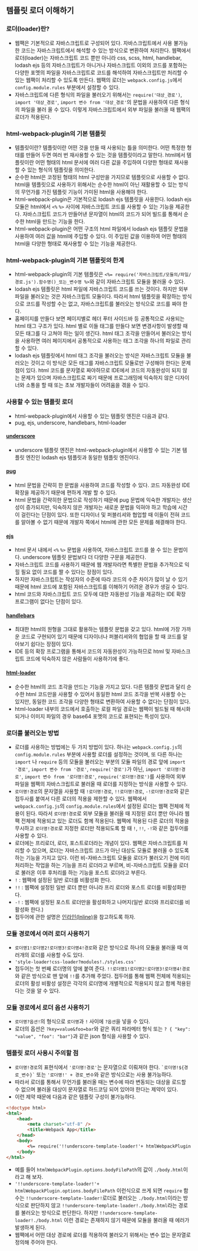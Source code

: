 ## 템플릿 로더 이해하기

### 로더(loader)란?

-   웹팩은 기본적으로 자바스크립트로 구성되어 있다. 자바스크립트에서 사용 불가능한 코드는 자바스크립트에서 해석할 수 있는 방식으로 변환하여 처리한다. 웹팩에서 로더(loader)는 자바스크립트 코드 뿐만 아니라 css, scss, html, handlebar, lodash ejs 등의 자바스크립트가 아니거나 자바스크립트 이외의 코드를 포함하는 다양한 포멧의 파일을 자바스크립트로 코드를 해석하여 자바스크립트만 처리할 수 있는 웹팩이 처리할 수 있도록 만든다. 웹팩의 로더는 `webpack.config.js`에서 `config.module.rules` 부분에서 설정할 수 있다.
-   자바스크립트에 다른 형식의 파일을 불러오기 위해서는 `require('대상_경로')`, `import '대상_경로'`, `import 변수 from '대상_경로'`의 문법을 사용하여 다른 형식의 파일을 불러 올 수 있다. 이렇게 자바스크립트에서 외부 파일을 불러올 때 웹팩의 로더가 적용된다.

### html-webpack-plugin의 기본 템플릿

-   템플릿이란? 템플릿이란 어떤 것을 만들 때 사용되는 틀을 의미한다. 어떤 특정한 형태를 만들어 두면 여러 번 재사용할 수 있는 것을 템플릿이라고 말한다. html에서 템플릿이란 어떤 형태의 html 문서에 여러 다른 값을 주입하여 다양한 형태로 재사용할 수 있는 형식의 템플릿을 의미한다.
-   순수한 html은 코정된 형태의 html 구성만을 가지므로 템플릿으로 사용할 수 없다. html을 템플릿으로 사용하기 위해서는 순수한 html이 아닌 재활용할 수 있는 방식의 무언가를 가진 템플릿 기능이 가미된 html을 사용해야 한다.
-   html-webpack-plugin은 기본적으로 lodash ejs 템플릿을 사용한다. lodash ejs 모듈은 html에서 `<%` `%>` 사이에 자바스크립트 코드를 사용할 수 있는 기능을 제공한다. 자바스크립트 코드가 만들어낸 문자열이 html의 코드가 되어 빌드를 통해서 순수한 html을 만드는 기능을 한다.
-   html-webpack-plugin은 어떤 구조의 html 파일에서 lodash ejs 템플릿 문법을 사용하여 여러 값을 html에 주입할 수 있다. 이 주입된 값을 이용하여 어떤 형태의 html을 다양한 형태로 재사용할 수 있는 기능을 제공한다.

### html-webpack-plugin의 기본 템플릿의 한계

-   html-webpack-plugin의 기본 템플릿은 `<%= require('자바스크립트/모듈의/파일/경로.js').함수명()_또는_변수명 %>`와 같이 자바스크립트 모듈을 불러올 수 있다.
-   lodash ejs 템플릿은 html 파일에 자바스크립트 코드를 쓰는 것이다. 하지만 외부 파일을 불러오는 것은 자바스크립트 모듈이다. 따라서 html 템플릿을 확장하는 방식으로 코드를 작성할 수는 없고, 자바스크립트를 불러오는 방식으로 코드를 짜야 한다.
-   홈페이지를 만들다 보면 페이지별로 헤더 푸터 사이드바 등 공통적으로 사용되는 html 태그 구조가 있다. html 별로 이들 태그를 만들다 보면 변경사항이 발생할 때 모든 태그를 다 고쳐야 하는 일이 생긴다. html 태그 조각을 만들어서 불러오는 방식을 사용하면 여러 페이지에서 공통적으로 사용하는 태그 조각을 하나의 파일로 관리할 수 있다.
-   lodash ejs 템플릿에서 html 태그 조각을 불러오는 방식은 자바스크립트 모듈을 불러오는 것이고 이 방식은 모든 태그를 자바스크립트 모듈로만 구성해야 한다는 문제점이 있다. html 코드를 문자열로 짜야하므로 IDE에서 코드의 자동완성이 되지 않는 문제가 있으며 자바스크립트로 짜기 때문에 프로그래밍에 익숙하지 않은 디자이너와 소통을 할 때 또는 초보 개발자들이 어려움을 겪을 수 있다.

### 사용할 수 있는 템플릿 로더

-   html-webpack-plugin에서 사용할 수 있는 템플릿 엔진은 다음과 같다.
-   pug, ejs, underscore, handlebars, html-loader

#### [underscore](https://underscorejs.org/#template)

-   underscore 템플릿 엔진은 html-webpack-plugin에서 사용할 수 있는 기본 템플릿 엔진인 lodash ejs 템플릿과 동일한 템플릿 엔진이다.

#### [pug](https://pugjs.org/api/getting-started.html)

-   html 문법을 간략히 한 문법을 사용하여 코드를 작성할 수 있다. 코드 자동완성 IDE 확장을 제공하기 때문에 편하게 개발 할 수 있다.
-   html 문법을 간략히한 문법으로 작성하기 때문에 pug 문법에 익숙한 개발자는 생산성이 증가되지만, 익숙하지 않은 개발자는 새로운 문법을 익혀야 하고 학습에 시간이 걸린다는 단점이 있다. 또한 디자이너 및 퍼블리셔와 협업할 때 이들이 전혀 코드를 알아볼 수 없기 때문에 개발자 쪽에서 html에 관한 모든 문제를 해결해야 한다.

#### [ejs](https://ejs.co/)

-   html 문서 내에서 `<%` `%>` 문법을 사용하여, 자바스크립트 코드를 쓸 수 있는 문법이다. underscore 템플릿 문법보다 더 다양한 구문을 제공한다.
-   자바스크립트 코드를 사용하기 때문에 웹 개발자라면 특별한 문법을 추가적으로 익힐 필요 없이 코드를 짤 수 있다는 장점이 있다.
-   하지만 자바스크립트는 작성자의 수준에 따라 코드의 수준 차이가 많이 날 수 있기 때문에 html 코드에 포함된 자바스크립트를 이해하기 어려운 경우가 생길 수 있다.
-   html 코드와 자바스크립트 코드 모두에 대한 자동완성 기능을 제공하는 IDE 확장 프로그램이 없다는 단점이 있다.

#### [handlebars](https://handlebarsjs.com/)

-   최대한 html의 원형을 그대로 활용하는 템플릿 문법을 갖고 있다. html에 가장 가까운 코드로 구현되어 있기 때문에 디자이너나 퍼블리셔와의 협업을 할 때 코드를 알아보기 쉽다는 장점이 있다.
-   IDE 등의 확장 프로그램을 통해서 코드의 자동완성이 가능하므로 html 및 자바스크립트 코드에 익숙하지 않은 사람들이 사용하기에 좋다.

#### [html-loader](https://github.com/webpack-contrib/html-loader)

-   순수한 html의 코드 조각을 만드는 기능을 가지고 있다. 다른 템플릿 문법과 달리 순수한 html 코드만을 사용할 수 있어서 동일한 html 코드 조각을 반복 사용할 수는 있지만, 동일한 코드 조각을 다양한 형태로 변환하여 사용할 수 없다는 단점이 있다.
-   html-loader 내부의 코드에서 호출하는 로컬 파일 경로는 웹팩이 빌드될 때 해시화 되거나 이미지 파일의 경우 base64 포멧의 코드로 표현되는 특성이 있다.

### 로더를 불러오는 방법

-   로더를 사용하는 방법에는 두 가지 방법이 있다. 하나는 `webpack.config.js`의 `config.module.rules` 부분에 사용할 로더를 설정하는 것이며, 또 다른 하나는 `import` 나 `require` 등의 모듈을 불러오는 부분의 모듈 파일의 경로 앞에 `import '경로'`, `import 변수 from '경로'`, `require('경로')`가 아닌, `import '로더명!경로'`, `import 변수 from '로더명!경로'`, `require('로더명!경로')`를 사용하여 외부 파일을 웹팩의 자바스크립트로 불러올 때 로더를 지정하는 방식을 사용할 수 있다.
-   `로더명!경로`의 문자열을 사용할 때 `!로더명!경로`, `!!로더명!경로`, `-!로더명!경로`와 같은 접두사를 붙여서 다른 로더의 적용을 제한할 수 있다. 웹팩에서 `webpack.config.js`의 `config.module.rules`에서 설정된 로더는 웹팩 전체에 적용이 된다. 따라서 `로더명!경로`로 외부 모듈을 불러올 때 지정된 로더 뿐만 아니라 웹팩 전체에 적용되고 있는 로더도 함께 적용된다. 웹팩에 적용된 다른 로더의 적용을 무시하고 `로더명!경로`로 지정한 로더만 적용되도록 할 때 `!`, `!!`, `-!`와 같은 접두어를 사용할 수 있다.
-   로더에는 프리로더, 로더, 포스트로더라는 개념이 있다. 웹팩은 자바스크립트를 처리할 수 있으며, 로더는 자바스크립트 코드가 아닌 대상도 모듈로 불러올 수 있도록 하는 기능을 가지고 있다. 이런 비-자바스크립트 모듈을 로더가 불러오기 전에 미리 처리하는 작업을 하는 기능을 프리 로더라고 부르며, 비-자바스크립트 모듈을 로더로 불러온 이후 후처리를 하는 기능을 포스트 로더라고 부른다.
-   `!` : 웹팩에 설정된 일반 로더를 비활성화 한다.
-   `!!` : 웹팩에 설정된 일반 로더 뿐만 아니라 프리 로더와 포스트 로더를 비활성화한다.
-   `-!` : 웹팩에 설정된 포스트 로더만을 활성화하고 나머지(일반 로더와 프리로더를 비활성화 한다.)
-   접두어에 관한 설명은 [인라인(Inline)](https://webpack.kr/concepts/loaders/#inline)을 참고하도록 하자.

### 모듈 경로에서 여러 로더 사용하기

-   `로더명1!로더명2!로더명3!로더명4!경로`와 같은 방식으로 하나의 모듈을 불러올 때 여러개의 로더를 사용할 수도 있다.
-   `'style-loader!css-loader?modules!./styles.css'`
-   접두어는 첫 번째 로더명의 앞에 붙여 준다. `!!로더명1!로더명2!로더명3!로더명4!경로`와 같은 방식으로 맨 앞에 `!!`를 추가해 주었다. 접두어를 통해 웹팩 전체에 적용되는 로더의 활성 비활성 설정은 각각의 로더명에 개별적으로 적용되지 않고 함께 적용된다는 것을 알 수 있다.

### 모듈 경로에서 로더 옵션 사용하기

-   `로더명?옵션!`의 형식으로 `로더명`과 `!` 사이에 `?옵션`을 넣을 수 있다.
-   로더의 옵션은 `?key=value&foo=bar`와 같은 쿼리 파라메터 형식 또는 `? { "key": "value", "foo": "bar"}`과 같은 json 형식을 사용할 수 있다.

### 템플릿 로더 사용시 주의할 점

-   `로더명!경로`의 표현식에서 `'로더명!경로'`는 문자열으로 이뤄져야 한다. `` `로더명!${경로_변수}` `` 또는 `'로더명!' + 경로_변수`와 같은 방식으로는 사용 불가능하다.
-   따라서 로더를 통해서 무언가를 불러올 때는 변수에 따라 변동되는 대상을 로드할 수 없으며 불러올 대상이 문자열로 하드코딩 되어 있어야 한다는 제약이 있다.
-   이런 제약 때문에 다음과 같은 템플릿 구성이 불가능하다.

```html
<!doctype html>
<html>
    <head>
        <meta charset="utf-8" />
        <title>Webpack App</title>
    </head>
    <body>
        <%= require('!!underscore-template-loader!'+ htmlWebpackPlugin.options.bodyFilePath) %>
    </body>
</html>
```

-   예를 들어 `htmlWebpackPlugin.options.bodyFilePath`의 값이 `./body.html`이라고 해 보자.
-   `'!!underscore-template-loader!'+ htmlWebpackPlugin.options.bodyFilePath` 이런식으로 쓰게 되면 `require` 함수는 `!!underscore-template-loader!`로더로 불러오는 `./body.html`이라는 방식으로 판단하지 않고 `!!underscore-template-loader!./body.html`라는 경로를 불러오는 방식으로 판단한다. 하지만 `!!underscore-template-loader!./body.html` 이런 경로는 존재하지 않기 때문에 모듈을 불러올 때 에러가 발생하게 된다.
-   웹팩에서 어떤 대상 경로에 로더를 적용하여 불러오기 위해서는 변수 없는 문자열로 정의해 주어야 한다.
